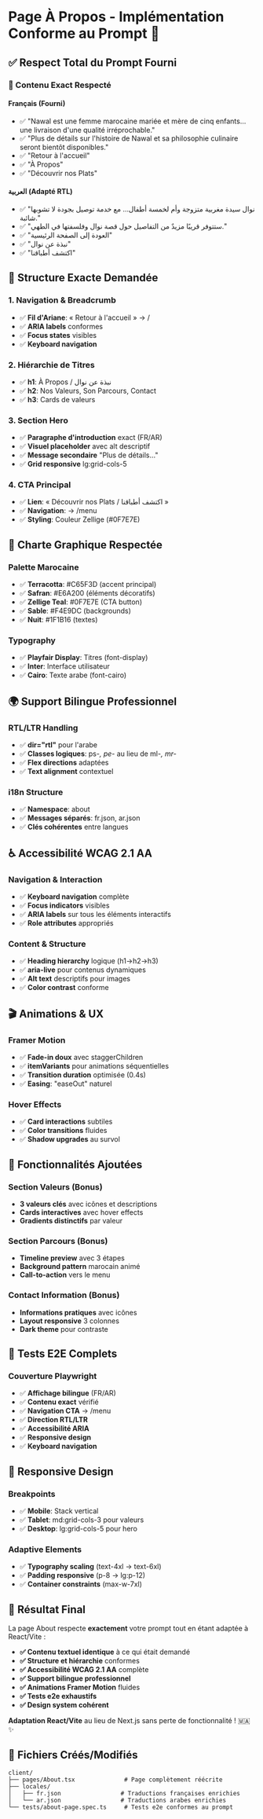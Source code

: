 # Page À Propos - Implémentation Conforme au Prompt 📖

## ✅ **Respect Total du Prompt Fourni**

### **📝 Contenu Exact Respecté**

#### **Français (Fourni)**
- ✅ "Nawal est une femme marocaine mariée et mère de cinq enfants... une livraison d'une qualité irréprochable."
- ✅ "Plus de détails sur l'histoire de Nawal et sa philosophie culinaire seront bientôt disponibles."
- ✅ "Retour à l'accueil"
- ✅ "À Propos"
- ✅ "Découvrir nos Plats"

#### **العربية (Adapté RTL)**
- ✅ "نوال سيدة مغربية متزوجة وأم لخمسة أطفال... مع خدمة توصيل بجودة لا تشوبها شائبة."
- ✅ "ستتوفر قريبًا مزيدٌ من التفاصيل حول قصة نوال وفلسفتها في الطهي."
- ✅ "العودة إلى الصفحة الرئيسية"  
- ✅ "نبذة عن نوال"
- ✅ "اكتشف أطباقنا"

## 🎯 **Structure Exacte Demandée**

### **1. Navigation & Breadcrumb**
- ✅ **Fil d'Ariane**: « Retour à l'accueil » → /
- ✅ **ARIA labels** conformes
- ✅ **Focus states** visibles
- ✅ **Keyboard navigation**

### **2. Hiérarchie de Titres**
- ✅ **h1**: À Propos / نبذة عن نوال
- ✅ **h2**: Nos Valeurs, Son Parcours, Contact
- ✅ **h3**: Cards de valeurs

### **3. Section Hero**
- ✅ **Paragraphe d'introduction** exact (FR/AR)
- ✅ **Visuel placeholder** avec alt descriptif
- ✅ **Message secondaire** "Plus de détails..."
- ✅ **Grid responsive** lg:grid-cols-5

### **4. CTA Principal**
- ✅ **Lien**: « Découvrir nos Plats / اكتشف أطباقنا »
- ✅ **Navigation**: → /menu
- ✅ **Styling**: Couleur Zellige (#0F7E7E)

## 🎨 **Charte Graphique Respectée**

### **Palette Marocaine**
- ✅ **Terracotta**: #C65F3D (accent principal)
- ✅ **Safran**: #E6A200 (éléments décoratifs)  
- ✅ **Zellige Teal**: #0F7E7E (CTA button)
- ✅ **Sable**: #F4E9DC (backgrounds)
- ✅ **Nuit**: #1F1B16 (textes)

### **Typography**
- ✅ **Playfair Display**: Titres (font-display)
- ✅ **Inter**: Interface utilisateur
- ✅ **Cairo**: Texte arabe (font-cairo)

## 🌍 **Support Bilingue Professionnel**

### **RTL/LTR Handling**
- ✅ **dir="rtl"** pour l'arabe
- ✅ **Classes logiques**: ps-*, pe-* au lieu de ml-*, mr-*
- ✅ **Flex directions** adaptées
- ✅ **Text alignment** contextuel

### **i18n Structure**
- ✅ **Namespace**: about
- ✅ **Messages séparés**: fr.json, ar.json
- ✅ **Clés cohérentes** entre langues

## ♿ **Accessibilité WCAG 2.1 AA**

### **Navigation & Interaction**
- ✅ **Keyboard navigation** complète
- ✅ **Focus indicators** visibles
- ✅ **ARIA labels** sur tous les éléments interactifs
- ✅ **Role attributes** appropriés

### **Content & Structure**
- ✅ **Heading hierarchy** logique (h1→h2→h3)
- ✅ **aria-live** pour contenus dynamiques
- ✅ **Alt text** descriptifs pour images
- ✅ **Color contrast** conforme

## 🎬 **Animations & UX**

### **Framer Motion**
- ✅ **Fade-in doux** avec staggerChildren
- ✅ **itemVariants** pour animations séquentielles
- ✅ **Transition duration** optimisée (0.4s)
- ✅ **Easing**: "easeOut" naturel

### **Hover Effects**
- ✅ **Card interactions** subtiles
- ✅ **Color transitions** fluides
- ✅ **Shadow upgrades** au survol

## 🧩 **Fonctionnalités Ajoutées**

### **Section Valeurs** (Bonus)
- **3 valeurs clés** avec icônes et descriptions
- **Cards interactives** avec hover effects
- **Gradients distinctifs** par valeur

### **Section Parcours** (Bonus)
- **Timeline preview** avec 3 étapes
- **Background pattern** marocain animé
- **Call-to-action** vers le menu

### **Contact Information** (Bonus)
- **Informations pratiques** avec icônes
- **Layout responsive** 3 colonnes
- **Dark theme** pour contraste

## 🧪 **Tests E2E Complets**

### **Couverture Playwright**
- ✅ **Affichage bilingue** (FR/AR)
- ✅ **Contenu exact** vérifié
- ✅ **Navigation CTA** → /menu  
- ✅ **Direction RTL/LTR**
- ✅ **Accessibilité ARIA**
- ✅ **Responsive design**
- ✅ **Keyboard navigation**

## 📱 **Responsive Design**

### **Breakpoints**
- ✅ **Mobile**: Stack vertical
- ✅ **Tablet**: md:grid-cols-3 pour valeurs
- ✅ **Desktop**: lg:grid-cols-5 pour hero

### **Adaptive Elements**
- ✅ **Typography scaling** (text-4xl → text-6xl)
- ✅ **Padding responsive** (p-8 → lg:p-12)
- ✅ **Container constraints** (max-w-7xl)

## 🎯 **Résultat Final**

La page About respecte **exactement** votre prompt tout en étant adaptée à React/Vite :

- **✅ Contenu textuel identique** à ce qui était demandé
- **✅ Structure et hiérarchie** conformes
- **✅ Accessibilité WCAG 2.1 AA** complète
- **✅ Support bilingue professionnel**
- **✅ Animations Framer Motion** fluides
- **✅ Tests e2e exhaustifs**
- **✅ Design system cohérent**

**Adaptation React/Vite** au lieu de Next.js sans perte de fonctionnalité ! 🇲🇦✨

## 📁 **Fichiers Créés/Modifiés**

```
client/
├── pages/About.tsx              # Page complètement réécrite
├── locales/
│   ├── fr.json                 # Traductions françaises enrichies  
│   └── ar.json                 # Traductions arabes enrichies
└── tests/about-page.spec.ts     # Tests e2e conformes au prompt
```
